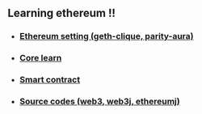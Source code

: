 ## Learning ethereum !!

- ### <a href="./settings">Ethereum setting (geth-clique, parity-aura)</a>
- ### <a href="./core">Core learn</a>
- ### <a href="./smartcontract">Smart contract </a>
- ### <a href="./source">Source codes (web3, web3j, ethereumj)</a>
